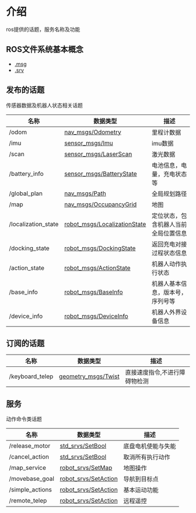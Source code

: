 # 介绍

ros提供的话题，服务名称及功能

## ROS文件系统基本概念

* [.msg](http://wiki.ros.org/msg)
* [.srv](http://wiki.ros.org/srv)

## 发布的话题

传感器数据及机器人状态相关话题

名称|数据类型|描述
--|--|--
/odom | [nav_msgs/Odometry](http://docs.ros.org/kinetic/api/nav_msgs/html/msg/Odometry.html) | 里程计数据
/imu | [sensor_msgs/Imu](http://docs.ros.org/api/sensor_msgs/html/msg/Imu.html) | imu数据
/scan | [sensor_msgs/LaserScan](http://docs.ros.org/api/sensor_msgs/html/msg/LaserScan.html) | 激光数据
/battery_info | [sensor_msgs/BatteryState](http://docs.ros.org/api/sensor_msgs/html/msg/BatteryState.html) | 电池信息，电量，充电状态等
/global_plan |[nav_msgs/Path](http://docs.ros.org/api/nav_msgs/html/msg/Path.html)| 全局规划路径
/map | [nav_msgs/OccupancyGrid](http://docs.ros.org/api/nav_msgs/html/msg/OccupancyGrid.html)| 地图
/localization_state | [robot_msgs/LocalizationState](msgs/LocalizationState.md)| 定位状态，包含机器人当前全局位置信息
/docking_state | [robot_msgs/DockingState](msgs/DockingState.md) | 返回充电对接过程状态信息
/action_state | [robot_msgs/ActionState](msgs/ActionState.md)   | 机器人动作执行状态
/base_info | [robot_msgs/BaseInfo]()   | 机器人基本信息，版本号，序列号等
/device_info | [robot_msgs/DeviceInfo]()   | 机器人外界设备信息

## 订阅的话题

名称|数据类型|描述
--|--|--
/keyboard_telep | [geometry_msgs/Twist](http://docs.ros.org/jade/api/geometry_msgs/html/msg/Twist.html) | 直接速度指令,不进行障碍物检测
  

## 服务

动作命令类话题

名称|数据类型|描述
--|--|--
/release_motor | [std_srvs/SetBool](http://docs.ros.org/api/std_srvs/html/srv/SetBool.html) | 底盘电机使能与失能
/cancel_action | [std_srvs/SetBool](http://docs.ros.org/api/std_srvs/html/srv/SetBool.html) | 取消所有执行动作
/map_service | [robot_srvs/SetMap](srvs/SetMap.md) | 地图操作
/movebase_goal | [robot_srvs/SetAction](srvs/SetAction.md) | 导航到目标点
/simple_actions | [robot_srvs/SetAction](srvs/SetAction.md) | 基本运动功能
/remote_telep | [robot_srvs/SetAction](srvs/SetAction.md) | 远程遥控
